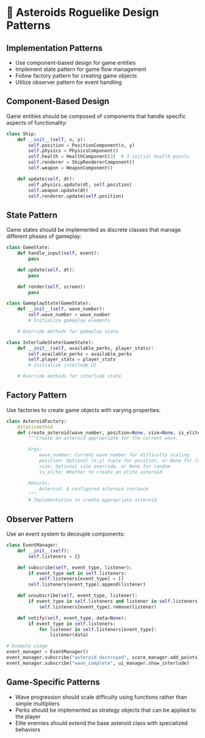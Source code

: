 # 🧩 Asteroids Roguelike Design Patterns

## Implementation Patterns

- Use component-based design for game entities
- Implement state pattern for game flow management
- Follow factory pattern for creating game objects
- Utilize observer pattern for event handling

## Component-Based Design

Game entities should be composed of components that handle specific aspects of functionality:

```python
class Ship:
    def __init__(self, x, y):
        self.position = PositionComponent(x, y)
        self.physics = PhysicsComponent()
        self.health = HealthComponent(3)  # 3 initial health points
        self.renderer = ShipRendererComponent()
        self.weapon = WeaponComponent()

    def update(self, dt):
        self.physics.update(dt, self.position)
        self.weapon.update(dt)
        self.renderer.update(self.position)
```

## State Pattern

Game states should be implemented as discrete classes that manage different phases of gameplay:

```python
class GameState:
    def handle_input(self, event):
        pass

    def update(self, dt):
        pass

    def render(self, screen):
        pass

class GameplayState(GameState):
    def __init__(self, wave_number):
        self.wave_number = wave_number
        # Initialize gameplay elements

    # Override methods for gameplay state

class InterludeState(GameState):
    def __init__(self, available_perks, player_stats):
        self.available_perks = available_perks
        self.player_stats = player_stats
        # Initialize interlude UI

    # Override methods for interlude state
```

## Factory Pattern

Use factories to create game objects with varying properties:

```python
class AsteroidFactory:
    @staticmethod
    def create_asteroid(wave_number, position=None, size=None, is_elite=False):
        """Create an asteroid appropriate for the current wave.

        Args:
            wave_number: Current wave number for difficulty scaling
            position: Optional (x,y) tuple for position, or None for random
            size: Optional size override, or None for random
            is_elite: Whether to create an elite asteroid

        Returns:
            Asteroid: A configured asteroid instance
        """
        # Implementation to create appropriate asteroid
```

## Observer Pattern

Use an event system to decouple components:

```python
class EventManager:
    def __init__(self):
        self.listeners = {}

    def subscribe(self, event_type, listener):
        if event_type not in self.listeners:
            self.listeners[event_type] = []
        self.listeners[event_type].append(listener)

    def unsubscribe(self, event_type, listener):
        if event_type in self.listeners and listener in self.listeners[event_type]:
            self.listeners[event_type].remove(listener)

    def notify(self, event_type, data=None):
        if event_type in self.listeners:
            for listener in self.listeners[event_type]:
                listener(data)

# Example usage
event_manager = EventManager()
event_manager.subscribe("asteroid_destroyed", score_manager.add_points)
event_manager.subscribe("wave_complete", ui_manager.show_interlude)
```

## Game-Specific Patterns

- Wave progression should scale difficulty using functions rather than simple multipliers
- Perks should be implemented as strategy objects that can be applied to the player
- Elite enemies should extend the base asteroid class with specialized behaviors
